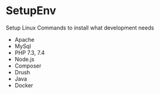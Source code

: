 # SetupEnv
Setup Linux Commands to install what development needs
* Apache
* MySql
* PHP 7.3, 7.4
* Node.js
* Composer
* Drush
* Java
* Docker
